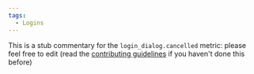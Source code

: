```yaml
---
tags:
  - Logins
---
```


This is a stub commentary for the `login_dialog.cancelled` metric: please feel free to edit (read the
[contributing guidelines](https://github.com/mozilla/glean-annotations/blob/main/CONTRIBUTING.md)
if you haven't done this before)
